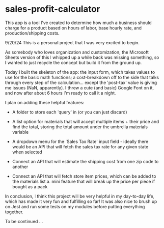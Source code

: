 # sales-profit-calculator
This app is a tool I've created to determine how much a business should charge for a product based on hours of labor, base hourly rate, and production/shipping costs.

9/20/24
This is a personal project that I was very excited to begin. 

As somebody who loves organization and customization, the Microsoft Sheets version of this I whipped up a while back was missing something, so I wanted to just recycle the concept but build it from the ground up.

Today I built the skeleton of the app: the input form, which takes values to use for the basic math functions; a cost-breakdown off to the side that talks through every step of the calculation... except the 'post-tax' value is giving me issues (NaN, apparently). I threw a cute (and basic) Google Font on it, and now after about 6 hours I'm ready to call it a night.

I plan on adding these helpful features: 

- A folder to store each 'query' in (or you can just discard)

- A list option for materials that will accept multiple items + their price and find the total, storing the total amount under the umbrella materials variable

- A dropdown menu for the 'Sales Tax Rate' input field - ideally there would be an API that will fetch the sales tax rate for any given state when selected

- Connect an API that will estimate the shipping cost from one zip code to another

- Connect an API that will fetch store item prices, which can be added to the materials list
    a. mini feature that will break up the price per piece if bought as a pack


In conclusion, I think this project will be very helpful in my day-to-day life, which has made it very fun and fulfilling so far! It was also nice to brush up on Jest and run some tests on my modules before putting everything together. 

To be continued ...